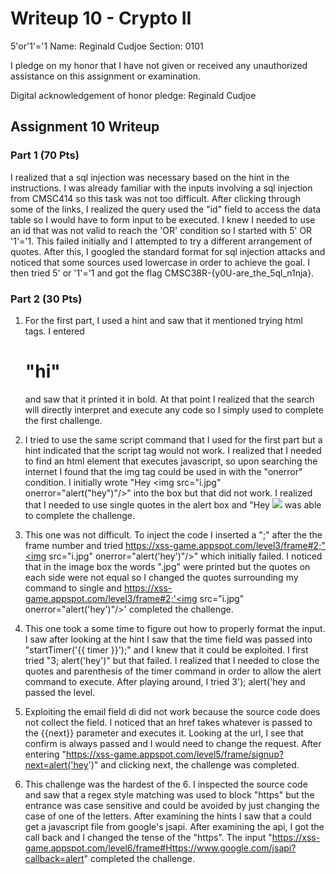 Writeup 10 - Crypto II
=====
5'or'1'='1
Name: Reginald Cudjoe
Section: 0101

I pledge on my honor that I have not given or received any unauthorized assistance on this assignment or examination.

Digital acknowledgement of honor pledge: Reginald Cudjoe

## Assignment 10 Writeup

### Part 1 (70 Pts)
I realized that a sql injection was necessary based on the hint in the instructions. I was already familiar with the inputs involving a sql injection from CMSC414 so this task was not too difficult. After clicking through some of the links, I realized the query used the "id" field to access the data table so I would have to form input to be executed. I knew I needed to use an id that was not valid to reach the 'OR' condition so I started with 5' OR '1'='1. This failed initially and I attempted to try a different arrangement of quotes. After this, I googled the standard format for sql injection attacks and noticed that some sources used lowercase in order to achieve the goal. I then tried 5' or '1'='1 and got the flag CMSC38R-{y0U-are_the_5ql_n1nja}.

### Part 2 (30 Pts)
1. For the first part, I used a hint and saw that it mentioned trying html tags. I entered <h1> "hi" </h1> and saw that it printed it in bold. At that point I realized that the search will directly interpret and execute any code so I simply used  <script> alert("hi") </script> to complete the first challenge.

2. I tried to use the same script command that I used for the first part but a hint indicated that the script tag would not work. I realized that I needed to find an html element that executes javascript, so upon searching the internet I found that the img tag could be used in with the "onerror" condition. I initially wrote "Hey <img src="i.jpg" onerror="alert("hey")"/>" into the box but that did not work. I realized that I needed to use single quotes in the alert box and "Hey <img src="i.jpg" onerror="alert('hey')"/> was able to complete the challenge.

3. This one was not difficult. To inject the code I inserted a ";" after the the frame number and tried https://xss-game.appspot.com/level3/frame#2;"<img src="i.jpg" onerror="alert('hey')"/>" which initially failed. I noticed that in the image box the words ".jpg" were printed but the quotes on each side were not equal so I changed the quotes surrounding my command to single and https://xss-game.appspot.com/level3/frame#2;'<img src="i.jpg" onerror="alert('hey')"/>' completed the challenge.

4. This one took a some time to figure out how to properly format the input. I saw after looking at the hint I saw that the time field was passed into "startTimer('{{ timer }}');" and I knew that it could be exploited. I first tried "3; alert('hey')" but that failed. I realized that I needed to close the quotes and parenthesis of the timer command in order to allow the alert command to execute. After playing around, I tried 3'); alert('hey and passed the level.

5. Exploiting the email field di did not work because the source code does not collect the field. I noticed that an href takes whatever is passed to the {{next}} parameter and executes it. Looking at the url, I see that confirm is always passed and I would need to change the request. After entering "https://xss-game.appspot.com/level5/frame/signup?next=alert('hey')" and clicking next, the challenge was completed.

6. This challenge was the hardest of the 6. I inspected the source code and saw that a regex style matching was used to block "https" but the entrance was case sensitive and could be avoided by just changing the case of one of the letters. After examining the hints I saw that a could get a javascript file from google's jsapi. After examining the api, I got the call back and I changed the tense of the "https". The input "https://xss-game.appspot.com/level6/frame#Https://www.google.com/jsapi?callback=alert" completed the challenge. 
